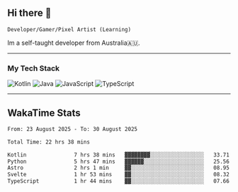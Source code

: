 ## Hi there 👋
`Developer/Gamer/Pixel Artist (Learning)`

Im a self-taught developer from Australia🇦🇺.

---

### My Tech Stack
<img src="https://img.shields.io/badge/kotlin-%230095d5.svg?logo=kotlin&logoColor=white&style=for-the-badge" alt="Kotlin" /> <img src="https://img.shields.io/badge/java-%23ed8b00.svg?logo=openjdk&logoColor=white&style=for-the-badge" alt="Java" /> <img src="https://img.shields.io/badge/javascript-%23323330.svg?logo=javascript&logoColor=%23F7DF1E&style=for-the-badge" alt="JavaScript" /> <img src="https://img.shields.io/badge/typescript-%23007acc.svg?logo=typescript&logoColor=white&style=for-the-badge" alt="TypeScript" />

---
## WakaTime Stats

<!--START_SECTION:waka-->

```txt
From: 23 August 2025 - To: 30 August 2025

Total Time: 22 hrs 38 mins

Kotlin               7 hrs 38 mins   ▓▓▓▓▓▓▓▓░░░░░░░░░░░░░░░░░   33.71 %
Python               5 hrs 47 mins   ▓▓▓▓▓▓░░░░░░░░░░░░░░░░░░░   25.56 %
Astro                2 hrs 1 min     ▓▓░░░░░░░░░░░░░░░░░░░░░░░   08.95 %
Svelte               1 hr 53 mins    ▓▓░░░░░░░░░░░░░░░░░░░░░░░   08.32 %
TypeScript           1 hr 44 mins    ▓▓░░░░░░░░░░░░░░░░░░░░░░░   07.66 %
```

<!--END_SECTION:waka-->